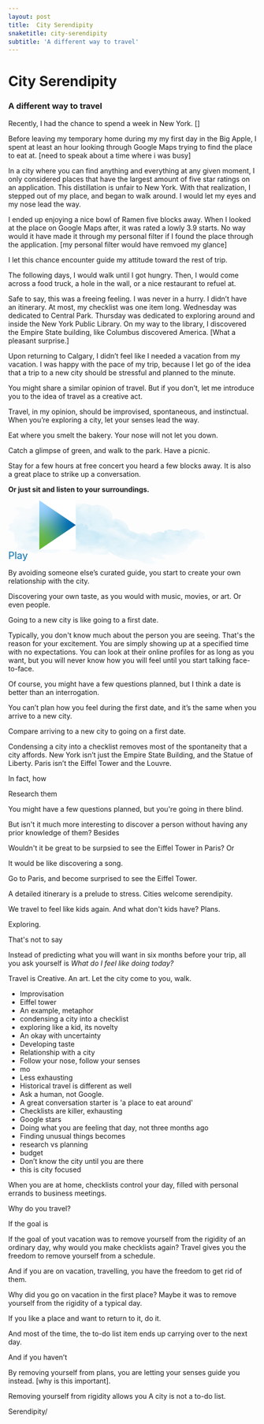 ```yaml
---
layout: post
title:  City Serendipity
snaketitle: city-serendipity
subtitle: 'A different way to travel'
---
```

<canvas id='canvas' height='400' width='400'></canvas>
<h1>City Serendipity</h1>
<h3 class="mb-5">A different way to travel</h3>

Recently, I had the chance to spend a week in New York.
[]

Before leaving my temporary home during my my first day in the Big Apple, I spent at least an hour looking through Google Maps trying to find the place to eat at. [need to speak about a time where i was busy]

In a city where you can find anything and everything at any given moment, I only considered places that have the largest amount of five star ratings on an application. This distillation is unfair to New York. With that realization, I stepped out of my place, and began to walk around. I would let my eyes and my nose lead the way.

I ended up enjoying a nice bowl of Ramen five blocks away. When I looked at the place on Google Maps after, it was rated a lowly 3.9 starts. No way would it have made it through my personal filter if I found the place through the application. [my personal filter would have remvoed my glance]

I let this chance encounter guide my attitude toward the rest of trip.

The following days, I would walk until I got hungry. Then, I would come across a food truck, a hole in the wall, or a nice restaurant to refuel at.

Safe to say, this was a freeing feeling. I was never in a hurry. I didn’t have an itinerary. At most, my checklist was one item long. Wednesday was dedicated to Central Park. Thursday was dedicated to exploring around and inside the New York Public Library. On my way to the library, I discovered the Empire State building, like Columbus discovered America. [What a pleasant surprise.]

Upon returning to Calgary, I didn’t feel like I needed a vacation from my vacation. I was happy with the pace of my trip, because I let go of the idea that a trip to a new city should be stressful and planned to the minute.

You might share a similar opinion of travel. But if you don’t, let me introduce you to the idea of travel as a creative act.

Travel, in my opinion, should be improvised, spontaneous, and instinctual.  When you’re exploring a city, let your senses lead the way.

Eat where you smelt the bakery. Your nose will not let you down.

Catch a glimpse of green, and walk to the park. Have a picnic.

Stay for a few hours at free concert you heard a few blocks away. It is also a great place to strike up a conversation. 


**Or just sit and listen to your surroundings.**

<div class="text-center mt-5 mb-2 d-block" style="height:100px;position:relative" id="sounds" data-playing="false"  role="switch" aria-checked="false">
    <audio src="assets/articles/city-serendipity/mp3/city-center.mp3" type="audio/mpeg"></audio>
    <img class="mx-auto" id="play" style="position:relative;height:100%;width:200px;object-fit:scale-down;cursor:pointer;" src="assets/articles/city-serendipity/img/play.png"/>
    <img class="mx-auto" id="pause" style="position:relative;height:100%;width:200px;object-fit:scale-down;cursor:pointer;display:none" src="assets/articles/city-serendipity/img/pause.png"/>
    <img class="mx-auto" id="watercolor" style="opacity:0.3;height:130px;width:400px;position:absolute;left:0;top:0;right:0;z-index:-1" src="assets/articles/city-serendipity/img/watercolor.png"/>
</div>
<div class="text-center mb-5" id="sounds-text" style="color:#0871AF;font-size:20px;">Play</div>

By avoiding someone else’s curated guide, you start to create your own relationship with the city. 

Discovering your own taste, as you would with music, movies, or art. Or even people. 

Going to a new city is like going to a first date.



Typically, you don't know much about the person you are seeing. That's the reason for your excitement. You are simply showing up at a specified time with no expectations. You can look at their online profiles for as long as you want, but you will never know how you will feel until you start talking face-to-face. 

Of course, you might have a few questions planned, but I think a date is better than an interrogation. 

You can’t plan how you feel during the first date, and it’s the same when you arrive to a new city. 


Compare arriving to a new city to going on a first date.



Condensing a city into a checklist removes most of the spontaneity that a city affords. New York isn’t just the Empire State Building, and the Statue of Liberty. Paris isn’t the Eiffel Tower and the Louvre. 




In fact, how 




Research them 

You might have a few questions planned, but you're going in there blind.

But isn't it much more interesting to discover a person without having any prior knowledge of them? Besides




Wouldn't it be great to be surpsied to see the Eiffel Tower in Paris?
Or

It would be like discovering a song.

Go to Paris, and become surprised to see the Eiffel Tower.

A detailed itinerary is a prelude to stress. Cities welcome serendipity.

We travel to feel like kids again. And what don't kids have? Plans.

Exploring.

That's not to say

Instead of predicting what you will want in six months before your trip, all you ask yourself is
*What do I feel like doing today?*


Travel is Creative. An art. Let the city come to you, walk.
- Improvisation
- Eiffel tower
- An example, metaphor
- condensing a city into a checklist
- exploring like a kid, its novelty
- An okay with uncertainty
- Developing taste
- Relationship with a city
- Follow your nose, follow your senses
- mo
- Less exhausting
- Historical travel is different as well
- Ask a human, not Google.
- A great conversation starter is 'a place to eat around'
- Checklists are killer, exhausting
- Google stars
- Doing what you are feeling that day, not three months ago
- Finding unusual things becomes
- research vs planning
- budget
- Don’t know the city until you are there
- this is city focused








When you are at home, checklists control your day, filled with personal errands to business meetings.


Why do you travel?

If the goal is

If the goal of yout vacation was to remove yourself from the rigidity of an ordinary day, why would you make checklists again? Travel gives you the freedom to remove yourself from a schedule.


And if you are on vacation, travelling, you have the freedom to get rid of them.

Why did you go on vacation in the first place? Maybe it was to remove yourself from the rigidity of a typical day.

If you like a place and want to return to it, do it.

And most of the time, the to-do list item ends up carrying over to the next day.


And if you haven’t


By removing yourself from plans, you are letting your senses guide you instead. [why is this important].


Removing yourself from rigidity allows you
A city is not a to-do list.

Serendipity/


<div id="dice"></div>

